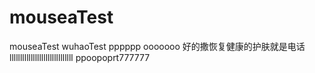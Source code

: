 # mouseaTest
mouseaTest
wuhaoTest
pppppp
ooooooo
好的撒恢复健康的护肤就是电话
llllllllllllllllllllllllllllll
ppoopoprt777777
